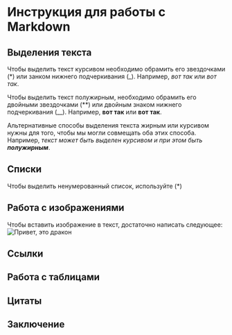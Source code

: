 # Инструкция для работы с Markdown

## Выделения текста

Чтобы выделить текст курсивом необходимо обрамить его звездочками (*) или занком нижнего подчеркивания (_). Например, *вот так* или _вот так_.

Чтобы выделить текст полужирным, необходимо обрамить его двойными звездочками (**) или двойным знаком нижнего подчеркивания (__). Например, **вот так** или __вот так__.

Альтернативные способы выделения текста жирным или курсивом нужны для того, чтобы мы могли совмещать оба этих способа. Например, _текст может быть выделен курсивом и при этом быть **полужирным**_.

## Списки
Чтобы выделить ненумерованный список, используйте (*)
## Работа с изображениями

Чтобы вставить изображение в текст, достаточно написать следующее:
![Привет, это дракон](original.jpg)

## Ссылки

## Работа с таблицами

## Цитаты

## Заключение